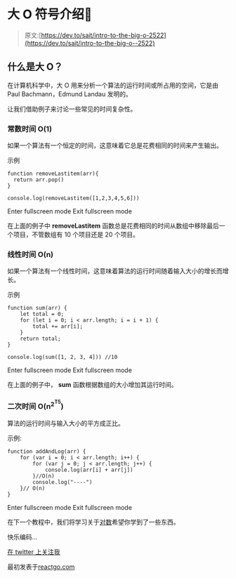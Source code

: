 # 大 O 符号介绍👀

> 原文:[https://dev.to/sait/intro-to-the-big-o-2522](https://dev.to/sait/intro-to-the-big-o--2522)

## 什么是大 O？

在计算机科学中，大 O 用来分析一个算法的运行时间或所占用的空间，它是由 Paul Bachmann，Edmund Landau 发明的。

让我们借助例子来讨论一些常见的时间复杂性。

### 常数时间 O(1)

如果一个算法有一个恒定的时间，这意味着它总是花费相同的时间来产生输出。

示例

```
function removeLastitem(arr){
  return arr.pop()
}

console.log(removeLastitem([1,2,3,4,5,6])) 
```

Enter fullscreen mode Exit fullscreen mode

在上面的例子中 **removeLastitem** 函数总是花费相同的时间从数组中移除最后一个项目，不管数组有 10 个项目还是 20 个项目。

### 线性时间 O(n)

如果一个算法有一个线性时间，这意味着算法的运行时间随着输入大小的增长而增长。

示例

```
function sum(arr) {
    let total = 0;
    for (let i = 0; i < arr.length; i = i + 1) {
        total += arr[i];
    }
    return total;
}

console.log(sum([1, 2, 3, 4])) //10 
```

Enter fullscreen mode Exit fullscreen mode

在上面的例子中， **sum** 函数根据数组的大小增加其运行时间。

### 二次时间 O(n<sup>2<sup>T5</sup></sup>)

算法的运行时间与输入大小的平方成正比。

示例:

```
function addAndLog(arr) {
    for (var i = 0; i < arr.length; i++) {
        for (var j = 0; j < arr.length; j++) {
            console.log(arr[i] + arr[j])
        }//O(n)
        console.log("----")
    }// O(n)
} 
```

Enter fullscreen mode Exit fullscreen mode

在下一个教程中，我们将学习关于[对数](https://dev.to/saigowthamr/intro-to-logarithms-big-o--3iia)希望你学到了一些东西。

快乐编码...

[在 twitter 上关注我](https://twitter.com/saigowthamr)

最初发表于[reactgo.com](https://reactgo.com/bigo-introduction/)
